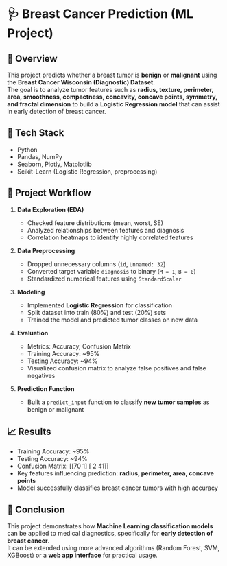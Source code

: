 # 🩺 Breast Cancer Prediction (ML Project)

## 📌 Overview
This project predicts whether a breast tumor is **benign** or **malignant** using the **Breast Cancer Wisconsin (Diagnostic) Dataset**.  
The goal is to analyze tumor features such as **radius, texture, perimeter, area, smoothness, compactness, concavity, concave points, symmetry, and fractal dimension** to build a **Logistic Regression model** that can assist in early detection of breast cancer.

## 🔧 Tech Stack
- Python
- Pandas, NumPy
- Seaborn, Plotly, Matplotlib
- Scikit-Learn (Logistic Regression, preprocessing)

## 🚀 Project Workflow
1. **Data Exploration (EDA)**  
   - Checked feature distributions (mean, worst, SE)  
   - Analyzed relationships between features and diagnosis  
   - Correlation heatmaps to identify highly correlated features  

2. **Data Preprocessing**  
   - Dropped unnecessary columns (`id`, `Unnamed: 32`)  
   - Converted target variable `diagnosis` to binary (`M = 1`, `B = 0`)  
   - Standardized numerical features using `StandardScaler`  

3. **Modeling**  
   - Implemented **Logistic Regression** for classification  
   - Split dataset into train (80%) and test (20%) sets  
   - Trained the model and predicted tumor classes on new data  

4. **Evaluation**  
   - Metrics: Accuracy, Confusion Matrix  
   - Training Accuracy: ~95%  
   - Testing Accuracy: ~94%  
   - Visualized confusion matrix to analyze false positives and false negatives  

5. **Prediction Function**  
   - Built a `predict_input` function to classify **new tumor samples** as benign or malignant  

## 📈 Results
- Training Accuracy: ~95%  
- Testing Accuracy: ~94%  
- Confusion Matrix:
  [[70  1]
 [ 2 41]]
- Key features influencing prediction: **radius, perimeter, area, concave points**  
- Model successfully classifies breast cancer tumors with high accuracy  

## 📝 Conclusion
This project demonstrates how **Machine Learning classification models** can be applied to medical diagnostics, specifically for **early detection of breast cancer**.  
It can be extended using more advanced algorithms (Random Forest, SVM, XGBoost) or a **web app interface** for practical usage.
